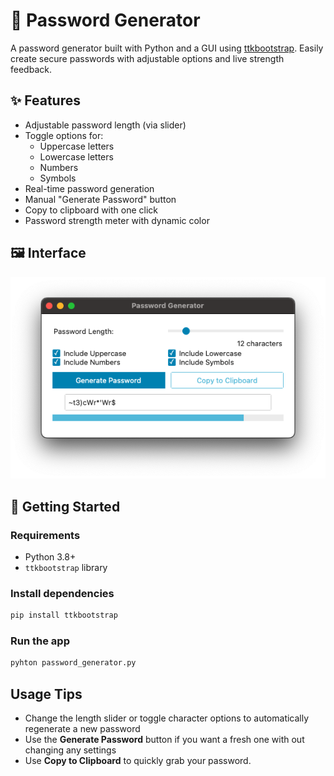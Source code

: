 # 🔐 Password Generator

A password generator built with Python and a GUI using [ttkbootstrap](https://ttkbootstrap.readthedocs.io/). Easily create secure passwords with adjustable options and live strength feedback.

## ✨ Features

- Adjustable password length (via slider)
- Toggle options for:
  - Uppercase letters
  - Lowercase letters
  - Numbers
  - Symbols
- Real-time password generation
- Manual "Generate Password" button
- Copy to clipboard with one click
- Password strength meter with dynamic color

## 🖼️ Interface

![Password Generator Preview](<password_generator_screenshot.png>)


## 🚀 Getting Started

### Requirements

- Python 3.8+
- `ttkbootstrap` library

### Install dependencies

```bash
pip install ttkbootstrap
```
### Run the app
```bash
pyhton password_generator.py
```

## Usage Tips
- Change the length slider or toggle character options to automatically regenerate a new password
- Use the **Generate Password** button if you want a fresh one with out changing any settings
- Use **Copy to Clipboard** to quickly grab your password.
